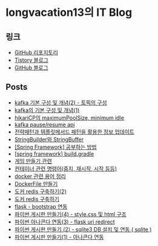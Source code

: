 # longvacation13의 IT Blog

## 링크

- [GitHub 리포지토리](https://github.com/longvacation13/)
- [Tistory 블로그](https://longvacation13.tistory.com/)
- [GitHub 블로그](https://longvacation13.github.io/techwrite/)

## Posts

- [kafka 기본 구성 및 개념(2) - 토픽의 구성](posts/2024-07-18-kafka_기본_구성_및_개념(2)_-_토픽의_구성.md)
- [kafka의 기본 구성 및 개념(1)](posts/2024-07-17-kafka의_기본_구성_및_개념(1).md)
- [hikariCP의 maximumPoolSize, minimum idle](posts/2024-07-15-hikariCP의_maximumPoolSize,_minimum_idle.md)
- [kafka pause/resume api](posts/2024-07-13-kafka_pause_resume_api.md)
- [전략패턴과 템플릿메서드 패턴을 활용한 정보 업데이트](posts/2024-07-13-전략패턴과_템플릿메서드_패턴을_활용한_정보_업데이트.md)
- [StringBuilder와 StringBuffer](posts/2023-12-04-StringBuilder와_StringBuffer.md)
- [[Spring Framework] 공부하는 방법](posts/2023-01-15-[Spring_Framework]_공부하는_방법.md)
- [[spring framework] build.gradle](posts/2023-01-15-[spring_framework]_build.gradle.md)
- [게임 만들기 관련](posts/2022-02-19-게임_만들기_관련.md)
- [컨테이너 관련 명령어(중지, 재시작, 시작 등등)](posts/2022-02-04-컨테이너_관련_명령어(중지,_재시작,_시작_등등).md)
- [docker 관련 용어 정리](posts/2022-02-03-docker_관련_용어_정리.md)
- [DockerFile 만들기](posts/2022-01-11-DockerFile_만들기.md)
- [도커 redis 구축하기(2)](posts/2021-11-29-도커_redis_구축하기(2).md)
- [도커 redis 구축하기](posts/2021-11-29-도커_redis_구축하기.md)
- [flask - bootstrap 연동](posts/2021-11-08-flask_-_bootstrap_연동.md)
- [파이썬 게시판 만들기(4) - style.css 및 html 구조](posts/2021-11-08-파이썬_게시판_만들기(4)_-_style.css_및_html_구조.md)
- [파이썬 아나콘다 연동(3) - flask uri redirect](posts/2021-11-07-파이썬_아나콘다_연동(3)_-_flask_uri_redirect.md)
- [파이썬 게시판 만들기 (2) - sqlite3 DB 설치 및 연동 ( sqlite )](posts/2021-11-07-파이썬_게시판_만들기_(2)_-_sqlite3_DB_설치_및_연동_(_sqlite_).md)
- [파이썬 게시판 만들기(1) - 아나콘다 연동](posts/2021-11-07-파이썬_게시판_만들기(1)_-_아나콘다_연동.md)
